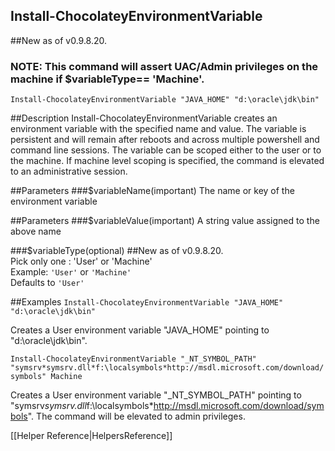 ## Install-ChocolateyEnvironmentVariable
##New as of v0.9.8.20.
### NOTE: This command will assert UAC/Admin privileges on the machine if $variableType== 'Machine'.  
  
`Install-ChocolateyEnvironmentVariable "JAVA_HOME" "d:\oracle\jdk\bin"`  
  
##Description
Install-ChocolateyEnvironmentVariable creates an environment variable 
with the specified name and value. The variable is persistent and 
will remain after reboots and across multiple powershell and command 
line sessions. The variable can be scoped either to the user or to 
the machine. If machine level scoping is specified, the command is 
elevated to an administrative session.
  
##Parameters
###$variableName(important)
The name or key of the environment variable

##Parameters
###$variableValue(important)
A string value assigned to the above name
  
###$variableType(optional)
##New as of v0.9.8.20.  
Pick only one : 'User' or 'Machine'  
Example: `'User'` or `'Machine'`  
Defaults to `'User'`
  
##Examples
`Install-ChocolateyEnvironmentVariable "JAVA_HOME" "d:\oracle\jdk\bin"`

Creates a User environment variable "JAVA_HOME" pointing to "d:\oracle\jdk\bin".
  
`Install-ChocolateyEnvironmentVariable "_NT_SYMBOL_PATH" "symsrv*symsrv.dll*f:\localsymbols*http://msdl.microsoft.com/download/symbols" Machine`  

Creates a User environment variable "_NT_SYMBOL_PATH" pointing to "symsrv*symsrv.dll*f:\localsymbols*http://msdl.microsoft.com/download/symbols". 
The command will be elevated to admin privileges.
  
[[Helper Reference|HelpersReference]]  